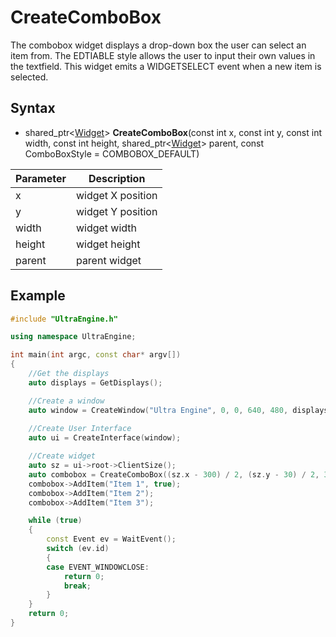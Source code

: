 # CreateComboBox #

The combobox widget displays a drop-down box the user can select an item from. The EDTIABLE style allows the user to input their own values in the textfield. This widget emits a WIDGETSELECT event when a new item is selected.

## Syntax ##
- shared_ptr<[Widget](Widget.md)\> **CreateComboBox**(const int x, const int y, const int width, const int height, shared_ptr<[Widget](Widget.md)\> parent, const ComboBoxStyle = COMBOBOX_DEFAULT)

| Parameter | Description |
| --- | --- |
| x | widget X position |
| y | widget Y position |
| width | widget width |
| height | widget height |
| parent | parent widget |

## Example ##
```c++
#include "UltraEngine.h"

using namespace UltraEngine;

int main(int argc, const char* argv[])
{
    //Get the displays
    auto displays = GetDisplays();

    //Create a window
    auto window = CreateWindow("Ultra Engine", 0, 0, 640, 480, displays[0]);
    
    //Create User Interface
    auto ui = CreateInterface(window);

    //Create widget
    auto sz = ui->root->ClientSize();
    auto combobox = CreateComboBox((sz.x - 300) / 2, (sz.y - 30) / 2, 300, 30, ui->root);
    combobox->AddItem("Item 1", true);
    combobox->AddItem("Item 2");
    combobox->AddItem("Item 3");

    while (true)
    {
        const Event ev = WaitEvent();
        switch (ev.id)
        {
        case EVENT_WINDOWCLOSE:
            return 0;
            break;
        }
    }
    return 0;
}
```
